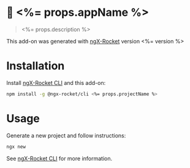 # :rocket: <%= props.appName %>

> <%= props.description %>

This add-on was generated with [ngX-Rocket](https://github.com/ngx-rocket/generator-ngx-rocket/) version <%= version %>

# Installation

Install [ngX-Rocket CLI](https://github.com/ngx-rocket/cli) and this add-on:

```sh
npm install -g @ngx-rocket/cli <%= props.projectName %>
```

# Usage

Generate a new project and follow instructions:
```sh
ngx new
```

See [ngX-Rocket CLI](https://github.com/ngx-rocket/cli) for more information.
